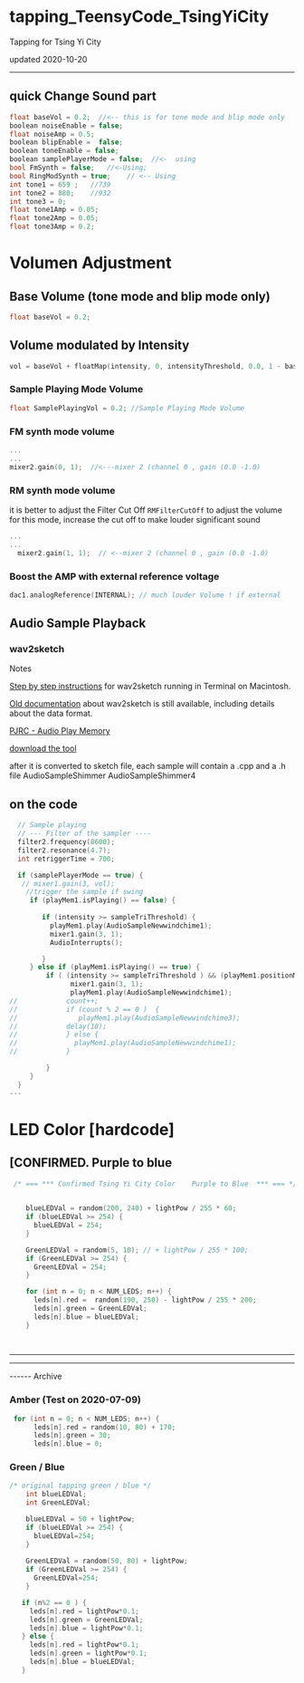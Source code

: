 # tapping_TeensyCode_TsingYiCity
 Tapping for Tsing Yi City

updated 2020-10-20

---
## quick Change Sound part 
``` cpp
float baseVol = 0.2;  //<-- this is for tone mode and blip mode only
boolean noiseEnable = false;
float noiseAmp = 0.5;
boolean blipEnable =  false;
boolean toneEnable = false;
boolean samplePlayerMode = false;  //<-  using
bool FmSynth = false;   //<-Using;  
bool RingModSynth = true;    // <-- Using
int tone1 = 659 ;   //739
int tone2 = 880;    //932
int tone3 = 0;
float tone1Amp = 0.05;
float tone2Amp = 0.05;
float tone3Amp = 0.2;
```
# Volumen Adjustment
## Base Volume (tone mode and blip mode only)
``` cpp
float baseVol = 0.2;

```

## Volume modulated by Intensity
  ``` cpp
  vol = baseVol + floatMap(intensity, 0, intensityThreshold, 0.0, 1 - baseVol);
  ```
  
  
### Sample Playing Mode Volume
``` cpp
float SamplePlayingVol = 0.2; //Sample Playing Mode Volume
```

### FM synth mode volume


``` cpp
...
...
mixer2.gain(0, 1);  //<---mixer 2 (channel 0 , gain (0.0 -1.0)

```

### RM synth mode volume

it is better to adjust the Filter Cut Off ```RMFilterCutOff``` to adjust the volume for this mode, increase the cut off to make louder significant sound
``` cpp
...
...
  mixer2.gain(1, 1);  // <--mixer 2 (channel 0 , gain (0.0 -1.0)

```

### Boost the AMP with external reference voltage
``` cpp
dac1.analogReference(INTERNAL); // much louder Volume ! if external

```


## Audio  Sample Playback 
### wav2sketch 
Notes

[Step by step instructions](https://forum.pjrc.com/threads/42401-Instructions-or-tutorials-for-using-wav2sketch?p=135069&viewfull=1#post135069) for wav2sketch running in Terminal on Macintosh.

[Old documentation](https://www.pjrc.com/teensy/td_libs_AudioPlayMemory.html) about wav2sketch is still available, including details about the data format.

[PJRC - Audio Play Memory](https://www.pjrc.com/teensy/td_libs_AudioPlayMemory.html)

[download the tool](https://github.com/PaulStoffregen/Audio/tree/master/extras/wav2sketch)

after it is converted to sketch file, each sample will contain a .cpp  and a .h file 
AudioSampleShimmer
AudioSampleShimmer4


## on the code

``` cpp
  // Sample playing 
  // --- Filter of the sampler ----
  filter2.frequency(8600);    
  filter2.resonance(4.7);
  int retriggerTime = 700;

  if (samplePlayerMode == true) {
   // mixer1.gain(3, vol);
    //trigger the sample if swing
     if (playMem1.isPlaying() == false) { 
      
        if (intensity >= sampleTriThreshold) { 
          playMem1.play(AudioSampleNewwindchime1);  
          mixer1.gain(3, 1);
          AudioInterrupts();

        }
     } else if (playMem1.isPlaying() == true) {
         if ( (intensity >= sampleTriThreshold ) && (playMem1.positionMillis() >retriggerTime) ) { 
               mixer1.gain(3, 1);
               playMem1.play(AudioSampleNewwindchime1);
//            count++;
//            if (count % 2 == 0 )  { 
//               playMem1.play(AudioSampleNewwindchime3);
//            delay(10);
//            } else { 
//              playMem1.play(AudioSampleNewwindchime1);
//            }

         }
     }    
  }
---
```




# LED Color [hardcode]
## [CONFIRMED.  Purple to blue

``` cpp
 /* === *** Confirmed Tsing Yi City Color    Purple to Blue  *** === */

  
    blueLEDVal = random(200, 240) + lightPow / 255 * 60;
    if (blueLEDVal >= 254) {
      blueLEDVal = 254;
    }

    GreenLEDVal = random(5, 10); // + lightPow / 255 * 100;
    if (GreenLEDVal >= 254) {
      GreenLEDVal = 254;
    }

    for (int n = 0; n < NUM_LEDS; n++) {
      leds[n].red =  random(190, 250) - lightPow / 255 * 200;
      leds[n].green = GreenLEDVal;
      leds[n].blue = blueLEDVal;
    }
    
    
```
---
----
------ Archive

### Amber (Test on 2020-07-09)
``` cpp
 for (int n = 0; n < NUM_LEDS; n++) {
      leds[n].red = random(10, 80) + 170;
      leds[n].green = 30;
      leds[n].blue = 0;
```
### Green / Blue 
``` cpp
/* original tapping green / blue */ 
    int blueLEDVal;
    int GreenLEDVal;

    blueLEDVal = 50 + lightPow;
    if (blueLEDVal >= 254) { 
      blueLEDVal=254;
    }
    
    GreenLEDVal = random(50, 80) + lightPow;
    if (GreenLEDVal >= 254) { 
      GreenLEDVal=254;
    }

   if (n%2 == 0 ) { 
     leds[n].red = lightPow*0.1;
     leds[n].green = GreenLEDVal;
     leds[n].blue = lightPow*0.1;
   } else {
     leds[n].red = lightPow*0.1;
     leds[n].green = lightPow*0.1;
     leds[n].blue = blueLEDVal;
   }
   ```


